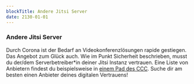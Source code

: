 ```yaml
---
blockTitle: Andere Jitsi Server
date: 2130-01-01
---
```

### Andere Jitsi Server

Durch Corona ist der Bedarf an Videokonferenz&shy;lösungen rapide gestiegen. Das Angebot zum Glück auch. Wie im Punkt Sicherheit beschrieben, musst du der/dem Serverbetreiber\*in deiner Jitsi Instanz vertrauen. Eine Liste von Anbietern findest du beispielsweise in [einem Pad des CCC](https://pads.ccc.de/jitsiliste). Suche dir am besten einen Anbieter deines digitalen Vertrauens!
